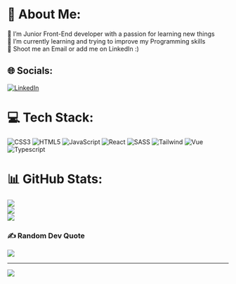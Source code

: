# 💫 About Me:
🔭 I’m Junior Front-End developer with a passion for learning new things<br>🌱 I’m currently learning and trying to improve my Programming skills<br>💬 Shoot me an Email or add me on LinkedIn :)<br>


## 🌐 Socials:
[![LinkedIn](https://img.shields.io/badge/LinkedIn-%230077B5.svg?logo=linkedin&logoColor=white)](www.linkedin.com/in/front-end-developer-egidijus-vilimas) 

# 💻 Tech Stack:
![CSS3](https://img.shields.io/badge/css3-%231572B6.svg?style=for-the-badge&logo=css3&logoColor=white) ![HTML5](https://img.shields.io/badge/html5-%23E34F26.svg?style=for-the-badge&logo=html5&logoColor=white) ![JavaScript](https://img.shields.io/badge/javascript-%23323330.svg?style=for-the-badge&logo=javascript&logoColor=%23F7DF1E) ![React](https://shields.io/badge/react-black?logo=react&style=for-the-badge) ![SASS](https://img.shields.io/badge/SASS-hotpink.svg?style=for-the-badge&logo=SASS&logoColor=white) ![Tailwind](https://img.shields.io/badge/Tailwind_CSS-38B2AC?style=for-the-badge&logo=tailwind-css&logoColor=white) ![Vue](https://img.shields.io/badge/Vue.js-4FC08D.svg?style=for-the-badge&logo=vuedotjs&logoColor=white) ![Typescript](https://img.shields.io/badge/TypeScript-3178C6.svg?style=for-the-badge&logo=TypeScript&logoColor=white)
# 📊 GitHub Stats:
![](https://github-readme-stats.vercel.app/api?username=evilimas&theme=radical&hide_border=false&include_all_commits=false&count_private=false)<br/>
![](https://github-readme-streak-stats.herokuapp.com/?user=evilimas&theme=radical&hide_border=false)<br/>
![](https://github-readme-stats.vercel.app/api/top-langs/?username=evilimas&theme=radical&hide_border=false&include_all_commits=false&count_private=false&layout=compact)

### ✍️ Random Dev Quote
![](https://quotes-github-readme.vercel.app/api?type=horizontal&theme=radical)

---
[![](https://visitcount.itsvg.in/api?id=evilimas&icon=0&color=0)](https://visitcount.itsvg.in)
